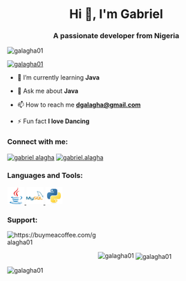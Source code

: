 <h1 align="center">Hi 👋, I'm Gabriel</h1>
<h3 align="center">A passionate developer from Nigeria</h3>

<p align="left"> <img src="https://komarev.com/ghpvc/?username=galagha01&label=Profile%20views&color=0e75b6&style=flat" alt="galagha01" /> </p>

<p align="left"> <a href="https://github.com/ryo-ma/github-profile-trophy"><img src="https://github-profile-trophy.vercel.app/?username=galagha01" alt="galagha01" /></a> </p>

- 🌱 I’m currently learning **Java**

- 💬 Ask me about **Java**

- 📫 How to reach me **dgalagha@gmail.com**

- ⚡ Fun fact **I love Dancing**

<h3 align="left">Connect with me:</h3>
<p align="left">
<a href="https://linkedin.com/in/gabriel alagha" target="blank"><img align="center" src="https://raw.githubusercontent.com/rahuldkjain/github-profile-readme-generator/master/src/images/icons/Social/linked-in-alt.svg" alt="gabriel alagha" height="30" width="40" /></a>
<a href="https://instagram.com/gabriel.alagha" target="blank"><img align="center" src="https://raw.githubusercontent.com/rahuldkjain/github-profile-readme-generator/master/src/images/icons/Social/instagram.svg" alt="gabriel.alagha" height="30" width="40" /></a>
</p>

<h3 align="left">Languages and Tools:</h3>
<p align="left"> <a href="https://www.java.com" target="_blank" rel="noreferrer"> <img src="https://raw.githubusercontent.com/devicons/devicon/master/icons/java/java-original.svg" alt="java" width="40" height="40"/> </a> <a href="https://www.mysql.com/" target="_blank" rel="noreferrer"> <img src="https://raw.githubusercontent.com/devicons/devicon/master/icons/mysql/mysql-original-wordmark.svg" alt="mysql" width="40" height="40"/> </a> <a href="https://www.python.org" target="_blank" rel="noreferrer"> <img src="https://raw.githubusercontent.com/devicons/devicon/master/icons/python/python-original.svg" alt="python" width="40" height="40"/> </a> </p>

<h3 align="left">Support:</h3>
<p><a href="https://www.buymeacoffee.com/https://buymeacoffee.com/galagha01"> <img align="left" src="https://cdn.buymeacoffee.com/buttons/v2/default-yellow.png" height="50" width="210" alt="https://buymeacoffee.com/galagha01" /></a></p><br><br>

<p><img align="left" src="https://github-readme-stats.vercel.app/api/top-langs?username=galagha01&show_icons=true&locale=en&layout=compact" alt="galagha01" /></p>

<p>&nbsp;<img align="center" src="https://github-readme-stats.vercel.app/api?username=galagha01&show_icons=true&locale=en" alt="galagha01" /></p>

<p><img align="center" src="https://github-readme-streak-stats.herokuapp.com/?user=galagha01&" alt="galagha01" /></p>
